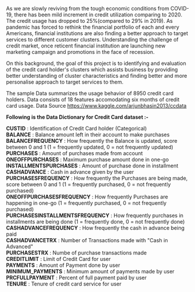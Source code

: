 As we are slowly reviving from the tough economic conditions from COVID-19, there has been mild increment in credit utilization comparing to 2020. The credit usage has dropped to 25%(compared to 29% in 2019). As pandemic has forced to rethink the financial portfolio of each and every Americans, financial institutions are also finding a better approach to target services to different customer clusters. Understanding the challenge of credit market, once reticent financial institution are launching new marketing campaign and promotions in the face of recession.

On this background, the goal of this project is to identifying and evaluation of the credit card holder's clusters which assists business by providing better understanding of cluster characteristics and finding better and more personalise approach to target services to them.

The sample Data summarizes the usage behavior of 8950 credit card holders. Data consists of 18 features accomodating six months of credit card usage. Data Source https://www.kaggle.com/arjunbhasin2013/ccdata 


**Following is the Data Dictionary for Credit Card dataset :-**

<strong>CUSTID</strong> : Identification of Credit Card holder (Categorical)<br>
<strong>BALANCE</strong> : Balance amount left in their account to make purchases<br>
<strong>BALANCEFREQUENCY</strong> : How frequently the Balance is updated, score between 0 and 1 (1 = frequently updated, 0 = not frequently updated)<br>
<strong>PURCHASES</strong> : Amount of purchases made from account<br>
<strong>ONEOFFPURCHASES</strong> : Maximum purchase amount done in one-go<br>
<strong>INSTALLMENTSPURCHASES</strong> : Amount of purchase done in installment<br>
<strong>CASHADVANCE</strong> : Cash in advance given by the user<br>
<strong>PURCHASESFREQUENCY</strong> : How frequently the Purchases are being made, score between 0 and 1 (1 = frequently purchased, 0 = not frequently purchased)<br>
<strong>ONEOFFPURCHASESFREQUENCY</strong> : How frequently Purchases are happening in one-go (1 = frequently purchased, 0 = not frequently purchased)<br>
<strong>PURCHASESINSTALLMENTSFREQUENCY</strong> : How frequently purchases in installments are being done (1 = frequently done, 0 = not frequently done)<br>
<strong>CASHADVANCEFREQUENCY</strong> : How frequently the cash in advance being paid<br>
<strong>CASHADVANCETRX</strong> : Number of Transactions made with "Cash in Advanced"<br>
<strong>PURCHASESTRX</strong> : Numbe of purchase transactions made<br>
<strong>CREDITLIMIT</strong> : Limit of Credit Card for user<br>
<strong>PAYMENTS</strong> : Amount of Payment done by user<br>
<strong>MINIMUM_PAYMENTS</strong> : Minimum amount of payments made by user<br>
<strong>PRCFULLPAYMENT</strong> : Percent of full payment paid by user<br>
<strong>TENURE</strong> : Tenure of credit card service for user<br>
